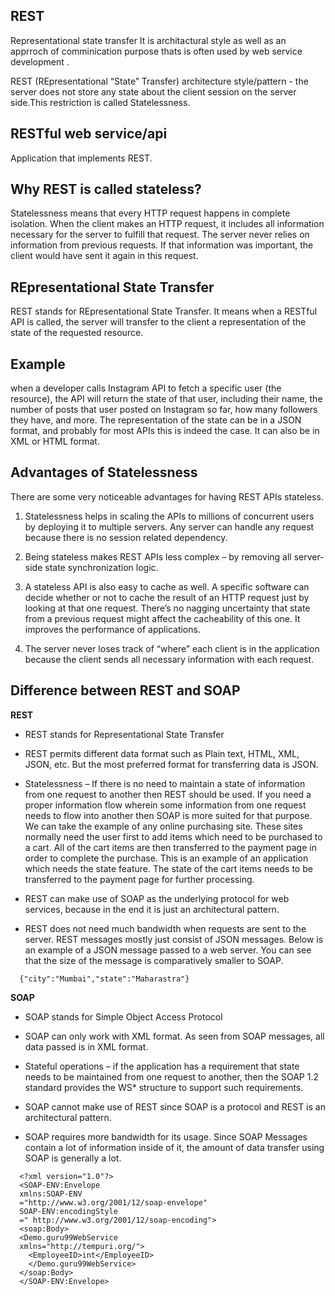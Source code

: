 

## REST

Representational state transfer It is architactural style as well as an apprroch of comminication purpose thats is often used by web service development .

REST (REpresentational “State” Transfer) architecture style/pattern - the server does not store any state about the client session on the server side.This restriction is called Statelessness.

## RESTful web service/api

Application that implements REST.

## Why REST is called stateless?

Statelessness means that every HTTP request happens in complete isolation. When the client makes an HTTP request, it includes all information necessary for the server to fulfill that request. The server never relies on information from previous requests. If that information was important, the client would have sent it again in this request.

## REpresentational State Transfer
REST stands for REpresentational State Transfer. It means when a RESTful API is called, the server will transfer to the client a representation of the state of the requested resource. 

## Example

when a developer calls Instagram API to fetch a specific user (the resource), the API will return the state of that user, including their name, the number of posts that user posted on Instagram so far, how many followers they have, and more. The representation of the state can be in a JSON format, and probably for most APIs this is indeed the case. It can also be in XML or HTML format.


## Advantages of Statelessness
There are some very noticeable advantages for having REST APIs stateless.

1) Statelessness helps in scaling the APIs to millions of concurrent users by deploying it to multiple servers. Any server can handle any request because there is no session related dependency.

2) Being stateless makes REST APIs less complex – by removing all server-side state synchronization logic.

3) A stateless API is also easy to cache as well. A specific software can decide whether or not to cache the result of an HTTP request just by looking at that one request. There’s no nagging uncertainty that state from a previous request might affect the cacheability of this one. It improves the performance of applications.

4) The server never loses track of “where” each client is in the application because the client sends all necessary information with each request.

## Difference between REST and SOAP

**REST**

* REST stands for Representational State Transfer
  
* REST permits different data format such as Plain text, HTML, XML, JSON, etc. But the most preferred format for transferring data is JSON.
  
* Statelessness – If there is no need to maintain a state of information from one request to another then REST should be used. If you need a proper information flow wherein some information from one request needs to flow into another then SOAP is more suited for that purpose. We can take the example of any online purchasing site. These sites normally need the user first to add items which need to be purchased to a cart. All of the cart items are then transferred to the payment page in order to complete the purchase. This is an example of an application which needs the state feature. The state of the cart items needs to be transferred to the payment page for further processing.
  
* REST can make use of SOAP as the underlying protocol for web services, because in the end it is just an architectural pattern.

* REST does not need much bandwidth when requests are sent to the server. REST messages mostly just consist of JSON messages. Below is an example of a JSON message passed to a web server. You can see that the size of the message is comparatively smaller to SOAP.
```
  {"city":"Mumbai","state":"Maharastra"}
```


**SOAP**

* SOAP stands for Simple Object Access Protocol 

* SOAP can only work with XML format. As seen from SOAP messages, all data passed is in XML format.

* Stateful operations – if the application has a requirement that state needs to be maintained from one request to another, then the SOAP 1.2 standard provides the WS* structure to support such requirements.

* SOAP cannot make use of REST since SOAP is a protocol and REST is an architectural pattern.

* SOAP requires more bandwidth for its usage. Since SOAP Messages contain a lot of information inside of it, the amount of data transfer using SOAP is generally a lot.

```
  <?xml version="1.0"?>
  <SOAP-ENV:Envelope 
  xmlns:SOAP-ENV
  ="http://www.w3.org/2001/12/soap-envelope" 
  SOAP-ENV:encodingStyle
  =" http://www.w3.org/2001/12/soap-encoding">
  <soap:Body>
  <Demo.guru99WebService
  xmlns="http://tempuri.org/">
    <EmployeeID>int</EmployeeID>
    </Demo.guru99WebService>
  </soap:Body>
  </SOAP-ENV:Envelope>
```
